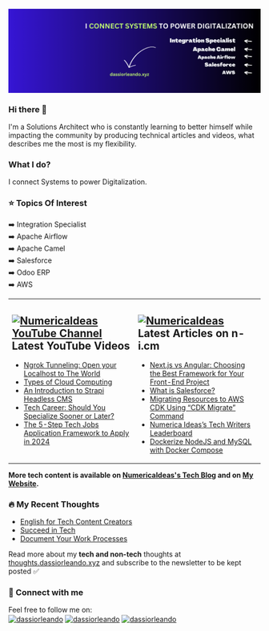 <a href="https://dassiorleando.xyz" target="blank"><img align="center" src="my-github-banner.png" alt="Orleando Dassi Banner" /></a>

### Hi there 👋
I'm a Solutions Architect who is constantly learning to better himself while impacting the community by producing technical articles and videos, what describes me the most is my flexibility.

### What I do?
I connect Systems to power Digitalization.

### ⭐ Topics Of Interest
➡️ Integration Specialist <br/>
➡️ Apache Airflow <br/>
➡️ Apache Camel <br/>
➡️ Salesforce <br/>
➡️ Odoo ERP <br/>
➡️ AWS <br/>

<!--
**dassiorleando/dassiorleando** is a ✨ _special_ ✨ repository because its `README.md` (this file) appears on your GitHub profile.

Here are some ideas to get you started:

- 🔭 I’m currently working on ...
- 🌱 I’m currently learning ...
- 👯 I’m looking to collaborate on ...
- 🤔 I’m looking for help with ...
- 💬 Ask me about ...
- 📫 How to reach me: ...
- 😄 Pronouns: ...
- ⚡ Fun fact: ...
-->

<table><tr><td valign="top" width="50%">

## <a href="https://www.youtube.com/@numericaideas"><img src="https://raw.githubusercontent.com/rahuldkjain/github-profile-readme-generator/master/src/images/icons/Social/youtube.svg" title="NumericaIdeas YouTube Channel" alt="NumericaIdeas YouTube Channel" width="30"/> </a>   Latest YouTube Videos      
 
<!-- YOUTUBE-VIDEOS-LIST:START -->
- [Ngrok Tunneling: Open your Localhost to The World](https://www.youtube.com/watch?v=ZuRjFGtIrJk)
- [Types of Cloud Computing](https://www.youtube.com/watch?v=jMs1UjOASsA)
- [An Introduction to Strapi Headless CMS](https://www.youtube.com/watch?v=84bRnaJ9QWQ)
- [Tech Career: Should You Specialize Sooner or Later?](https://www.youtube.com/watch?v=tADeuqlCylI)
- [The 5-Step Tech Jobs Application Framework to Apply in 2024](https://www.youtube.com/watch?v=jU_8xL9ywfA)
<!-- YOUTUBE-VIDEOS-LIST:END -->
 
</td><td valign="top" width="50%">

## <a href="https://numericaideas.com/blog/author/dassiorleando"><img src="https://avatars.githubusercontent.com/u/84835921?s=48&v=4" title="NumericaIdeas" alt="NumericaIdeas" width="25"/></a>   Latest Articles on n-i.cm     
<!-- TECH-POSTS-LIST:START -->
- [Next.js vs Angular: Choosing the Best Framework for Your Front-End Project](https://numericaideas.com/blog/next-js-vs-angular-choosing-the-best-framework-for-your-front-end-project/)
- [What is Salesforce?](https://numericaideas.com/blog/what-is-salesforce/)
- [Migrating Resources to AWS CDK Using “CDK Migrate” Command](https://numericaideas.com/blog/aws-cdk-migrate/)
- [Numerica Ideas’s Tech Writers Leaderboard](https://numericaideas.com/blog/tech-writers-leaderboard/)
- [Dockerize NodeJS and MySQL with Docker Compose](https://numericaideas.com/blog/docker-compose-nodejs-mysql/)
<!-- TECH-POSTS-LIST:END -->

</td></tr></table>

**More tech content is available on [NumericaIdeas's Tech Blog](https://numericaideas.com/blog) and on [My Website](https://dassiorleando.xyz/blog/).**

### 🔥 My Recent Thoughts
<!-- MY-THOUGHTS-LIST:START -->
- [English for Tech Content Creators](https://thoughts.dassiorleando.xyz/english-tech-content-creators/)
- [Succeed in Tech](https://thoughts.dassiorleando.xyz/succeed-in-tech/)
- [Document Your Work Processes](https://thoughts.dassiorleando.xyz/document-your-work-processes/)
<!-- MY-THOUGHTS-LIST:END -->

Read more about my **tech and non-tech** thoughts at [thoughts.dassiorleando.xyz](https://thoughts.dassiorleando.xyz) and subscribe to the newsletter to be kept posted ✅

### 👥 Connect with me
Feel free to follow me on: <br/>
<a href="https://twitter.com/dassiorleando" target="blank"><img align="center" src="https://raw.githubusercontent.com/rahuldkjain/github-profile-readme-generator/master/src/images/icons/Social/twitter.svg" alt="dassiorleando" height="30" width="40" /></a>
<a href="https://www.linkedin.com/in/dassi-orleando-257b04ab" target="blank"><img align="center" src="https://raw.githubusercontent.com/rahuldkjain/github-profile-readme-generator/master/src/images/icons/Social/linked-in-alt.svg" alt="dassiorleando" height="30" width="40" /></a>
<a href="https://stackoverflow.com/users/4004167" target="blank"><img align="center" src="https://raw.githubusercontent.com/rahuldkjain/github-profile-readme-generator/master/src/images/icons/Social/stack-overflow.svg" alt="dassiorleando" height="30" width="40" /></a>
